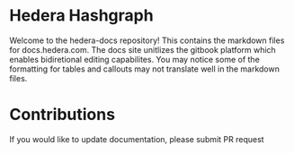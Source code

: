 # Hedera Hashgraph

Welcome to the hedera-docs repository! This contains the markdown files for docs.hedera.com. The docs site unitlizes the gitbook platform which enables bidiretional editing capabilites. You may notice some of the formatting for tables and callouts may not translate well in the markdown files.


# Contributions 

If you would like to update documentation, please submit PR request 
